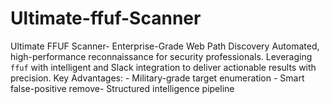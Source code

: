 # Ultimate-ffuf-Scanner
Ultimate FFUF Scanner- Enterprise-Grade Web Path Discovery  Automated, high-performance reconnaissance for security professionals. Leveraging `ffuf` with intelligent and Slack integration to deliver actionable results with precision.  Key Advantages: - Military-grade target enumeration - Smart false-positive remove- Structured intelligence pipeline
